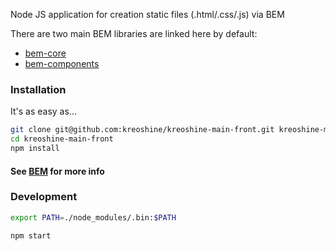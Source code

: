Node JS application for creation static files (.html/.css/.js) via BEM


There are two main BEM libraries are linked here by default:

* [bem-core](https://en.bem.info/libs/bem-core/)
* [bem-components](https://en.bem.info/libs/bem-components/)


### Installation

It's as easy as...

```bash
git clone git@github.com:kreoshine/kreoshine-main-front.git kreoshine-main-front
cd kreoshine-main-front
npm install
```

#### See [BEM](https://ru.bem.info/) for more info 

### Development


```bash
export PATH=./node_modules/.bin:$PATH
```
```bash
npm start
```